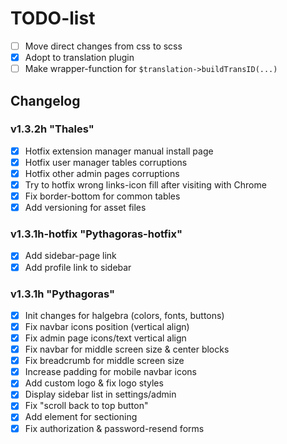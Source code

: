 # TODO-list

- [ ] Move direct changes from css to scss
- [X] Adopt to translation plugin
- [ ] Make wrapper-function for `$translation->buildTransID(...)`

## Changelog

### v1.3.2h "Thales"
- [X] Hotfix extension manager manual install page
- [X] Hotfix user manager tables corruptions
- [X] Hotfix other admin pages corruptions
- [X] Try to hotfix wrong links-icon fill after visiting with Chrome
- [X] Fix border-bottom for common tables
- [X] Add versioning for asset files

### v1.3.1h-hotfix "Pythagoras-hotfix"
- [X] Add sidebar-page link
- [X] Add profile link to sidebar

### v1.3.1h "Pythagoras"
- [X] Init changes for halgebra (colors, fonts, buttons)
- [X] Fix navbar icons position (vertical align)
- [X] Fix admin page icons/text vertical align
- [X] Fix navbar for middle screen size & center blocks
- [X] Fix breadcrumb for middle screen size
- [X] Increase padding for mobile navbar icons
- [X] Add custom logo & fix logo styles 
- [X] Display sidebar list in settings/admin
- [X] Fix "scroll back to top button"
- [X] Add element for sectioning
- [X] Fix authorization & password-resend forms

